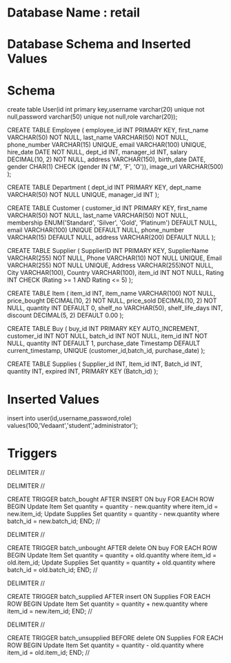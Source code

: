 # Database Name : retail
# Database Schema and Inserted Values

# Schema
create table User(id int primary key,username varchar(20) unique not null,password varchar(50) unique not null,role varchar(20));

CREATE TABLE Employee (
    employee_id INT PRIMARY KEY,
    first_name VARCHAR(50) NOT NULL,
    last_name VARCHAR(50) NOT NULL,
    phone_number VARCHAR(15) UNIQUE,
    email VARCHAR(100) UNIQUE,
    hire_date DATE NOT NULL,
    dept_id INT,
    manager_id INT,
    salary DECIMAL(10, 2) NOT NULL,
    address VARCHAR(150),
    birth_date DATE,
    gender CHAR(1) CHECK (gender IN ('M', 'F', 'O')),
    image_url VARCHAR(500)
);

CREATE TABLE Department (
    dept_id INT PRIMARY KEY,
    dept_name VARCHAR(50) NOT NULL UNIQUE,
    manager_id INT
);

CREATE TABLE Customer (
    customer_id INT PRIMARY KEY,
    first_name VARCHAR(50) NOT NULL,
    last_name VARCHAR(50) NOT NULL,
    membership ENUM('Standard', 'Silver', 'Gold', 'Platinum') DEFAULT NULL,
    email VARCHAR(100) UNIQUE DEFAULT NULL,
    phone_number VARCHAR(15) DEFAULT NULL,
    address VARCHAR(200) DEFAULT NULL
);

CREATE TABLE Supplier (
    SupplierID INT PRIMARY KEY,
    SupplierName VARCHAR(255) NOT NULL,
    Phone VARCHAR(10) NOT NULL UNIQUE,
    Email VARCHAR(255) NOT NULL UNIQUE,
    Address VARCHAR(255)NOT NULL,
    City VARCHAR(100),
    Country VARCHAR(100),
    item_id INT NOT NULL,
    Rating INT CHECK (Rating >= 1 AND Rating <= 5)
);

CREATE TABLE Item (
    item_id INT,
    item_name VARCHAR(100) NOT NULL,
    price_bought DECIMAL(10, 2) NOT NULL,
    price_sold DECIMAL(10, 2) NOT NULL,
    quantity INT DEFAULT 0,
    shelf_no VARCHAR(50),
    shelf_life_days INT,
    discount DECIMAL(5, 2) DEFAULT 0.00
);

CREATE TABLE Buy (
    buy_id INT PRIMARY KEY AUTO_INCREMENT,
    customer_id INT NOT NULL,
    batch_id INT NOT NULL,
    item_id INT NOT NULL,
    quantity INT DEFAULT 1,
    purchase_date Timestamp DEFAULT current_timestamp,
    UNIQUE (customer_id,batch_id, purchase_date)
);

CREATE TABLE Supplies (
    Supplier_id INT,
    Item_id INT,
    Batch_id INT,
    quantity INT,
    expired INT,
    PRIMARY KEY (Batch_id)
);

# Inserted Values
insert into user(id,username,password,role) values(100,'Vedaant','student','administrator');

# Triggers

DELIMITER //

DELIMITER //

CREATE TRIGGER batch_bought
AFTER INSERT ON buy
FOR EACH ROW
BEGIN
    Update Item
    Set quantity = quantity - new.quantity
    where item_id = new.item_id;
    Update Supplies
    Set quantity = quantity - new.quantity
    where batch_id = new.batch_id;
END;
//

DELIMITER //

CREATE TRIGGER batch_unbought
AFTER delete ON buy
FOR EACH ROW
BEGIN
    Update Item
    Set quantity = quantity + old.quantity
    where item_id = old.item_id;
    Update Supplies
    Set quantity = quantity + old.quantity
    where batch_id = old.batch_id;
END;
//

DELIMITER //

CREATE TRIGGER batch_supplied
AFTER insert ON Supplies
FOR EACH ROW
BEGIN
    Update Item
    Set quantity = quantity + new.quantity
    where item_id = new.item_id;
END;
//

DELIMITER //

CREATE TRIGGER batch_unsupplied
BEFORE delete ON Supplies
FOR EACH ROW
BEGIN
    Update Item
    Set quantity = quantity - old.quantity
    where item_id = old.item_id;
END;
//

